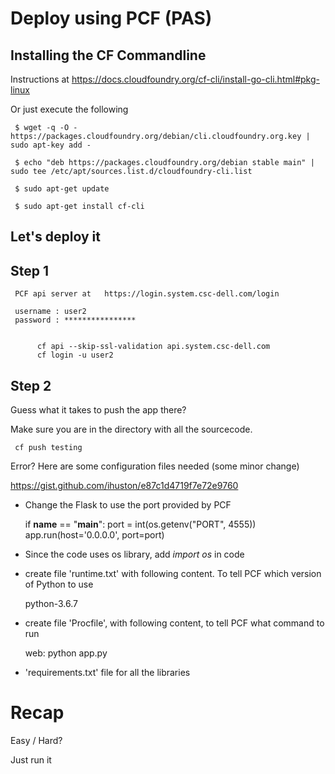 # Deploy using PCF  (PAS)

## Installing the CF Commandline

Instructions at
     https://docs.cloudfoundry.org/cf-cli/install-go-cli.html#pkg-linux

Or just execute the following

     $ wget -q -O - https://packages.cloudfoundry.org/debian/cli.cloudfoundry.org.key | sudo apt-key add -

     $ echo "deb https://packages.cloudfoundry.org/debian stable main" | sudo tee /etc/apt/sources.list.d/cloudfoundry-cli.list

     $ sudo apt-get update

     $ sudo apt-get install cf-cli

## Let's deploy it

## Step 1

     PCF api server at   https://login.system.csc-dell.com/login

     username : user2
     password : ****************


          cf api --skip-ssl-validation api.system.csc-dell.com
          cf login -u user2



## Step 2

Guess what it takes to push the app there?

Make sure you are in the directory with all the sourcecode.

     cf push testing

Error?  Here are some configuration files needed (some minor change)

https://gist.github.com/ihuston/e87c1d4719f7e72e9760


*   Change the Flask to use the port provided by PCF


    if __name__ == "__main__":
        port = int(os.getenv("PORT", 4555))
        app.run(host='0.0.0.0', port=port)

* Since the code uses os library, add *import os* in code

* create file 'runtime.txt' with following content. To tell PCF which version of Python to use


    python-3.6.7

* create file 'Procfile', with following content, to tell PCF what command to run


    web: python app.py

* 'requirements.txt' file for all the libraries

# Recap

Easy / Hard?

Just run it